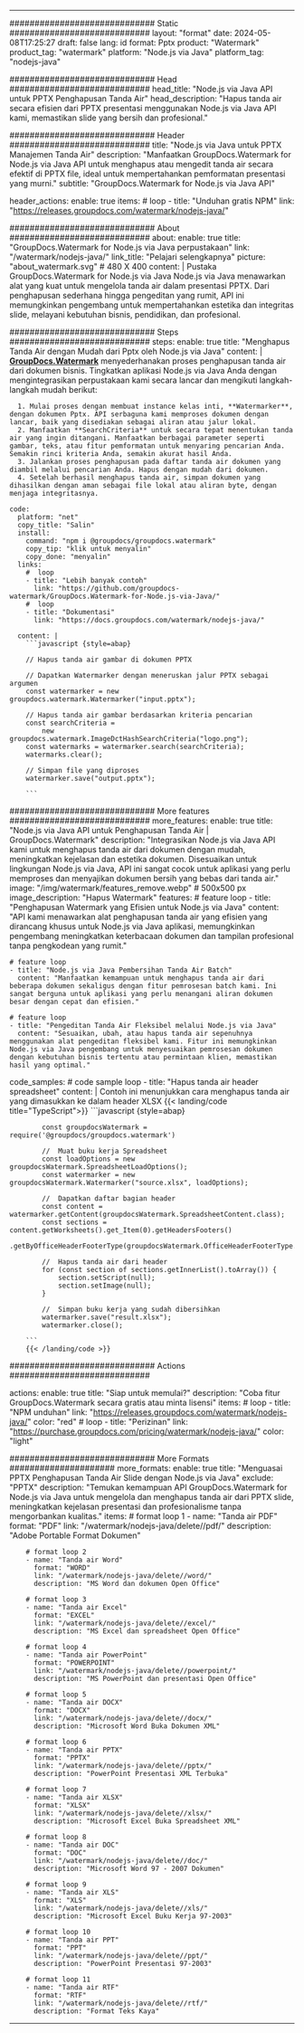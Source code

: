 
---
############################# Static ############################
layout: "format"
date:  2024-05-08T17:25:27
draft: false
lang: id
format: Pptx
product: "Watermark"
product_tag: "watermark"
platform: "Node.js via Java"
platform_tag: "nodejs-java"

############################# Head ############################
head_title: "Node.js via Java API untuk PPTX Penghapusan Tanda Air"
head_description: "Hapus tanda air secara efisien dari PPTX presentasi menggunakan Node.js via Java API kami, memastikan slide yang bersih dan profesional."

############################# Header ############################
title: "Node.js via Java untuk PPTX Manajemen Tanda Air" 
description: "Manfaatkan GroupDocs.Watermark for Node.js via Java API untuk menghapus atau mengedit tanda air secara efektif di PPTX file, ideal untuk mempertahankan pemformatan presentasi yang murni."
subtitle: "GroupDocs.Watermark for Node.js via Java API" 

header_actions:
  enable: true
  items:
    #  loop
    - title: "Unduhan gratis NPM"
      link: "https://releases.groupdocs.com/watermark/nodejs-java/"
      
############################# About ############################
about:
    enable: true
    title: "GroupDocs.Watermark for Node.js via Java perpustakaan"
    link: "/watermark/nodejs-java/"
    link_title: "Pelajari selengkapnya"
    picture: "about_watermark.svg" # 480 X 400
    content: |
       Pustaka GroupDocs.Watermark for Node.js via Java Node.js via Java menawarkan alat yang kuat untuk mengelola tanda air dalam presentasi PPTX. Dari penghapusan sederhana hingga pengeditan yang rumit, API ini memungkinkan pengembang untuk mempertahankan estetika dan integritas slide, melayani kebutuhan bisnis, pendidikan, dan profesional.

############################# Steps ############################
steps:
    enable: true
    title: "Menghapus Tanda Air dengan Mudah dari Pptx oleh Node.js via Java"
    content: |
      **[GroupDocs.Watermark](https://products.groupdocs.com/watermark/nodejs-java/)** menyederhanakan proses penghapusan tanda air dari dokumen bisnis. Tingkatkan aplikasi Node.js via Java Anda dengan mengintegrasikan perpustakaan kami secara lancar dan mengikuti langkah-langkah mudah berikut:
      
      1. Mulai proses dengan membuat instance kelas inti, **Watermarker**, dengan dokumen Pptx. API serbaguna kami memproses dokumen dengan lancar, baik yang disediakan sebagai aliran atau jalur lokal.
      2. Manfaatkan **SearchCriteria** untuk secara tepat menentukan tanda air yang ingin ditangani. Manfaatkan berbagai parameter seperti gambar, teks, atau fitur pemformatan untuk menyaring pencarian Anda. Semakin rinci kriteria Anda, semakin akurat hasil Anda.
      3. Jalankan proses penghapusan pada daftar tanda air dokumen yang diambil melalui pencarian Anda. Hapus dengan mudah dari dokumen.
      4. Setelah berhasil menghapus tanda air, simpan dokumen yang dihasilkan dengan aman sebagai file lokal atau aliran byte, dengan menjaga integritasnya.
   
    code:
      platform: "net"
      copy_title: "Salin"
      install:
        command: "npm i @groupdocs/groupdocs.watermark"
        copy_tip: "klik untuk menyalin"
        copy_done: "menyalin"
      links:
        #  loop
        - title: "Lebih banyak contoh"
          link: "https://github.com/groupdocs-watermark/GroupDocs.Watermark-for-Node.js-via-Java/"
        #  loop
        - title: "Dokumentasi"
          link: "https://docs.groupdocs.com/watermark/nodejs-java/"
          
      content: |
        ```javascript {style=abap}

        // Hapus tanda air gambar di dokumen PPTX

        // Dapatkan Watermarker dengan meneruskan jalur PPTX sebagai argumen
        const watermarker = new groupdocs.watermark.Watermarker("input.pptx");
        
        // Hapus tanda air gambar berdasarkan kriteria pencarian
        const searchCriteria = 
            new groupdocs.watermark.ImageDctHashSearchCriteria("logo.png");
        const watermarks = watermarker.search(searchCriteria);
        watermarks.clear();

        // Simpan file yang diproses
        watermarker.save("output.pptx");
        
        ```            

############################# More features ############################
more_features:
  enable: true
  title: "Node.js via Java API untuk Penghapusan Tanda Air | GroupDocs.Watermark"
  description: "Integrasikan Node.js via Java API kami untuk menghapus tanda air dari dokumen dengan mudah, meningkatkan kejelasan dan estetika dokumen. Disesuaikan untuk lingkungan Node.js via Java, API ini sangat cocok untuk aplikasi yang perlu memproses dan menyajikan dokumen bersih yang bebas dari tanda air."
  image: "/img/watermark/features_remove.webp" # 500x500 px
  image_description: "Hapus Watermark"
  features:
    # feature loop
    - title: "Penghapusan Watermark yang Efisien untuk Node.js via Java"
      content: "API kami menawarkan alat penghapusan tanda air yang efisien yang dirancang khusus untuk Node.js via Java aplikasi, memungkinkan pengembang meningkatkan keterbacaan dokumen dan tampilan profesional tanpa pengkodean yang rumit."

    # feature loop
    - title: "Node.js via Java Pembersihan Tanda Air Batch"
      content: "Manfaatkan kemampuan untuk menghapus tanda air dari beberapa dokumen sekaligus dengan fitur pemrosesan batch kami. Ini sangat berguna untuk aplikasi yang perlu menangani aliran dokumen besar dengan cepat dan efisien."

    # feature loop
    - title: "Pengeditan Tanda Air Fleksibel melalui Node.js via Java"
      content: "Sesuaikan, ubah, atau hapus tanda air sepenuhnya menggunakan alat pengeditan fleksibel kami. Fitur ini memungkinkan Node.js via Java pengembang untuk menyesuaikan pemrosesan dokumen dengan kebutuhan bisnis tertentu atau permintaan klien, memastikan hasil yang optimal."
      
  code_samples:
    # code sample loop
    - title: "Hapus tanda air header spreadsheet"
      content: |
        Contoh ini menunjukkan cara menghapus tanda air yang dimasukkan ke dalam header XLSX
        {{< landing/code title="TypeScript">}}
        ```javascript {style=abap}
        
            const groupdocsWatermark = require('@groupdocs/groupdocs.watermark')

            //  Muat buku kerja Spreadsheet
            const loadOptions = new groupdocsWatermark.SpreadsheetLoadOptions();
            const watermarker = new groupdocsWatermark.Watermarker("source.xlsx", loadOptions);

            //  Dapatkan daftar bagian header
            const content = watermarker.getContent(groupdocsWatermark.SpreadsheetContent.class);
            const sections = content.getWorksheets().get_Item(0).getHeadersFooters()
                .getByOfficeHeaderFooterType(groupdocsWatermark.OfficeHeaderFooterType.HeaderPrimary).getSections();
  
            //  Hapus tanda air dari header
            for (const section of sections.getInnerList().toArray()) {
                section.setScript(null);
                section.setImage(null);
            }

            //  Simpan buku kerja yang sudah dibersihkan
            watermarker.save("result.xlsx");
            watermarker.close();

        ```
        {{< /landing/code >}}


############################# Actions ############################

actions:
  enable: true
  title: "Siap untuk memulai?"
  description: "Coba fitur GroupDocs.Watermark secara gratis atau minta lisensi"
  items:
    #  loop
    - title: "NPM unduhan"
      link: "https://releases.groupdocs.com/watermark/nodejs-java/"
      color: "red"
        #  loop
    - title: "Perizinan"
      link: "https://purchase.groupdocs.com/pricing/watermark/nodejs-java/"
      color: "light"


############################# More Formats #####################
more_formats:
    enable: true
    title: "Menguasai PPTX Penghapusan Tanda Air Slide dengan Node.js via Java"
    exclude: "PPTX"
    description: "Temukan kemampuan API GroupDocs.Watermark for Node.js via Java untuk mengelola dan menghapus tanda air dari PPTX slide, meningkatkan kejelasan presentasi dan profesionalisme tanpa mengorbankan kualitas."
    items: 
        # format loop 1
        - name: "Tanda air PDF"
          format: "PDF"
          link: "/watermark/nodejs-java/delete//pdf/"
          description: "Adobe Portable Format Dokumen"

        # format loop 2
        - name: "Tanda air Word"
          format: "WORD"
          link: "/watermark/nodejs-java/delete//word/"
          description: "MS Word dan dokumen Open Office"
          
        # format loop 3
        - name: "Tanda air Excel"
          format: "EXCEL"
          link: "/watermark/nodejs-java/delete//excel/"
          description: "MS Excel dan spreadsheet Open Office"

        # format loop 4
        - name: "Tanda air PowerPoint"
          format: "POWERPOINT"
          link: "/watermark/nodejs-java/delete//powerpoint/"
          description: "MS PowerPoint dan presentasi Open Office"

        # format loop 5
        - name: "Tanda air DOCX"
          format: "DOCX"
          link: "/watermark/nodejs-java/delete//docx/"
          description: "Microsoft Word Buka Dokumen XML"
          
        # format loop 6
        - name: "Tanda air PPTX"
          format: "PPTX"
          link: "/watermark/nodejs-java/delete//pptx/"
          description: "PowerPoint Presentasi XML Terbuka"
          
        # format loop 7
        - name: "Tanda air XLSX"
          format: "XLSX"
          link: "/watermark/nodejs-java/delete//xlsx/"
          description: "Microsoft Excel Buka Spreadsheet XML"

        # format loop 8
        - name: "Tanda air DOC"
          format: "DOC"
          link: "/watermark/nodejs-java/delete//doc/"
          description: "Microsoft Word 97 - 2007 Dokumen"

        # format loop 9
        - name: "Tanda air XLS"
          format: "XLS"
          link: "/watermark/nodejs-java/delete//xls/"
          description: "Microsoft Excel Buku Kerja 97-2003"

        # format loop 10
        - name: "Tanda air PPT"
          format: "PPT"
          link: "/watermark/nodejs-java/delete//ppt/"
          description: "PowerPoint Presentasi 97-2003"

        # format loop 11
        - name: "Tanda air RTF"
          format: "RTF"
          link: "/watermark/nodejs-java/delete//rtf/"
          description: "Format Teks Kaya"

---